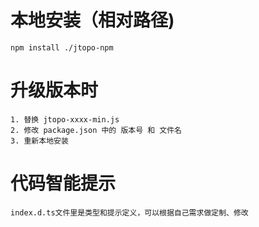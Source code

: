 

# 本地安装（相对路径)
    npm install ./jtopo-npm

# 升级版本时
    1. 替换 jtopo-xxxx-min.js
    2. 修改 package.json 中的 版本号 和 文件名
    3. 重新本地安装

# 代码智能提示
    index.d.ts文件里是类型和提示定义，可以根据自己需求做定制、修改
